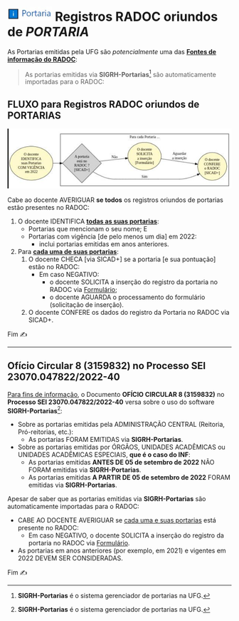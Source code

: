 # [<img src="../media/icon-portaria.jpg" width=100>](./form-portaria.md) Registros RADOC oriundos de <i>PORTARIA</i>

As Portarias emitidas pela UFG são _potencialmente_ uma das <ins>**Fontes de informação do RADOC**</ins>:
> As portarias emitidas via **SIGRH-Portarias**[^1] são automaticamente importadas para o RADOC:

## FLUXO para Registros RADOC oriundos de PORTARIAS

[<img src="../media/fluxo-portaria.jpg" width="850">](#fluxo-para-registros-radoc-oriundos-de-portarias)

Cabe ao docente AVERIGUAR **se todos** os registros oriundos de portarias estão presentes no RADOC:
1. O docente IDENTIFICA <ins>**todas as suas portarias**</ins>:
   - Portarias que mencionam o seu nome; E
   - Portarias com vigência [de pelo menos um dia] em 2022:
     - inclui portarias emitidas em anos anteriores.
1. Para <ins>**cada uma de suas portarias**</ins>:
   1. O docente CHECA [via SICAD+] se a portaria [e sua pontuação] estão no RADOC:
      - Em caso NEGATIVO:
        - o docente SOLICITA a inserção do registro da portaria no RADOC via [Formulário](https://forms.gle/ZTpzozkuU1vyBHUB8);
        - o docente AGUARDA o processamento do formulário (solicitação de inserção).
   1. O docente CONFERE os dados do registro da Portaria no RADOC via SICAD+.

Fim &#9997;
___
## Ofício Circular 8 (3159832) no Processo SEI 23070.047822/2022-40

<ins>Para fins de informação</ins>, o Documento **OFÍCIO CIRCULAR 8 (3159832)** no **Processo SEI 23070.047822/2022-40** versa sobre o uso do software **SIGRH-Portarias**[^1]:
- Sobre as portarias emitidas pela ADMINISTRAÇÃO CENTRAL (Reitoria, Pró-reitorias, etc.):
  - As portarias FORAM EMITIDAS via **SIGRH-Portarias**.
- Sobre as portarias emitidas por ÓRGÃOS, UNIDADES ACADÊMICAS ou UNIDADES ACADÊMICAS ESPECIAIS, **que é o caso do INF**:
    - As portarias emitidas **ANTES DE 05 de setembro de 2022** NÃO FORAM emitidas via **SIGRH-Portarias**.
    - As portarias emitidas **A PARTIR DE 05 de setembro de 2022** FORAM emitidas via **SIGRH-Portarias**.

Apesar de saber que as portarias emitidas via **SIGRH-Portarias** são automaticamente importadas para o RADOC:
  - CABE AO DOCENTE AVERIGUAR se <ins>cada uma e suas portarias</ins> está presente no RADOC:
    - Em caso NEGATIVO, o docente SOLICITA a inserção do registro da portaria no RADOC via [Formulário](https://forms.gle/ZTpzozkuU1vyBHUB8).
  - As portarias em anos anteriores (por exemplo, em 2021) e vigentes em 2022 DEVEM SER CONSIDERADAS.

[^1]: **SIGRH-Portarias** é o sistema gerenciador de portarias na UFG.

Fim &#9997;

